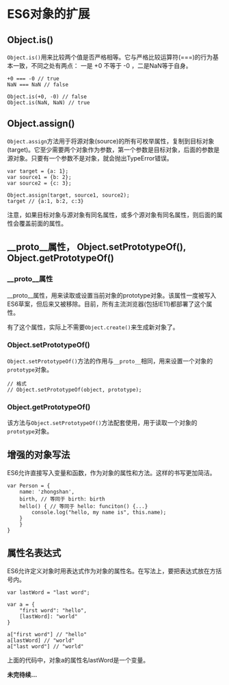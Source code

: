 # ES6对象的扩展 #

## Object.is() ##

`Object.is()`用来比较两个值是否严格相等。它与严格比较运算符(===)的行为基本一致，不同之处有两点： 一是 +0 不等于 -0 ，二是NaN等于自身。

	+0 === -0 // true
	NaN === NaN // false

	Object.is(+0, -0) // false
	Object.is(NaN, NaN) // true


## Object.assign() ##

`Object.assign`方法用于将源对象(source)的所有可枚举属性，复制到目标对象(target)。它至少需要两个对象作为参数，第一个参数是目标对象，后面的参数是源对象。只要有一个参数不是对象，就会抛出TypeError错误。

	var target = {a: 1};
	var source1 = {b: 2};
	var source2 = {c: 3};

	Object.assign(target, source1, source2);
	target // {a:1, b:2, c:3}

注意，如果目标对象与源对象有同名属性，或多个源对象有同名属性，则后面的属性会覆盖前面的属性。

## __proto__属性， Object.setPrototypeOf(), Object.getPrototypeOf() ##

### __proto__属性 ###

__proto__属性，用来读取或设置当前对象的prototype对象。该属性一度被写入ES6草案，但后来又被移除。目前，所有主流浏览器(包括IE11)都部署了这个属性。

有了这个属性，实际上不需要`Object.create()`来生成新对象了。

### Object.setPrototypeOf() ###

`Object.setPrototypeOf()`方法的作用与`__proto__`相同，用来设置一个对象的`prototype`对象。

	// 格式
	// Object.setPrototypeOf(object, prototype);

### Object.getPrototypeOf() ###

该方法与`Object.setPrototypeOf()`方法配套使用，用于读取一个对象的`prototype`对象。

## 增强的对象写法 ##

ES6允许直接写入变量和函数，作为对象的属性和方法。这样的书写更加简洁。

	var Person = {
		name: 'zhongshan',
		birth, // 等同于 birth: birth
		hello() { // 等同于 hello: funciton() {...}
			console.log("hello, my name is", this.name);
		}
		}
	}

## 属性名表达式 ##

ES6允许定义对象时用表达式作为对象的属性名。在写法上，要把表达式放在方括号内。

	var lastWord = "last word";

	var a = {
		"first word": "hello",
		[lastWord]: "world"
	}

	a["first word"] // "hello"
	a[lastWord] // "world"
	a["last word"] // "world"

上面的代码中，对象a的属性名lastWord是一个变量。

**未完待续...**

<script type="text/javascript">
alert();
</script>